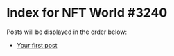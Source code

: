 # Index for NFT World #3240
Posts will be displayed in the order below:

- [Your first post](./001-first.md)


